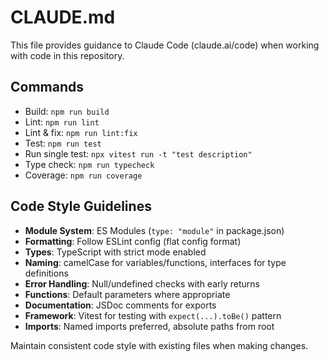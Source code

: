 # CLAUDE.md

This file provides guidance to Claude Code (claude.ai/code) when working with code in this repository.

## Commands
- Build: `npm run build`
- Lint: `npm run lint`
- Lint & fix: `npm run lint:fix`
- Test: `npm run test`
- Run single test: `npx vitest run -t "test description"`
- Type check: `npm run typecheck`
- Coverage: `npm run coverage`

## Code Style Guidelines
- **Module System**: ES Modules (`type: "module"` in package.json)
- **Formatting**: Follow ESLint config (flat config format)
- **Types**: TypeScript with strict mode enabled
- **Naming**: camelCase for variables/functions, interfaces for type definitions
- **Error Handling**: Null/undefined checks with early returns
- **Functions**: Default parameters where appropriate
- **Documentation**: JSDoc comments for exports
- **Framework**: Vitest for testing with `expect(...).toBe()` pattern
- **Imports**: Named imports preferred, absolute paths from root

Maintain consistent code style with existing files when making changes.